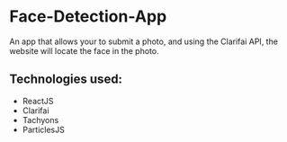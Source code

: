 # Face-Detection-App
An app that allows your to submit a photo, and using the Clarifai API, the website will locate the face in the photo.

## Technologies used:
* ReactJS
* Clarifai
* Tachyons
* ParticlesJS